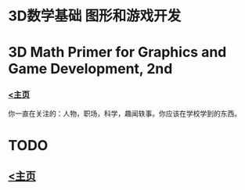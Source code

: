 # 3D数学基础 图形和游戏开发
# 3D Math Primer for Graphics and Game Development, 2nd

### [<主页](https://www.wangdekui.com/)

你一直在关注的：人物，职场，科学，趣闻轶事。你应该在学校学到的东西。 

# TODO

## [<主页](https://www.wangdekui.com/)
